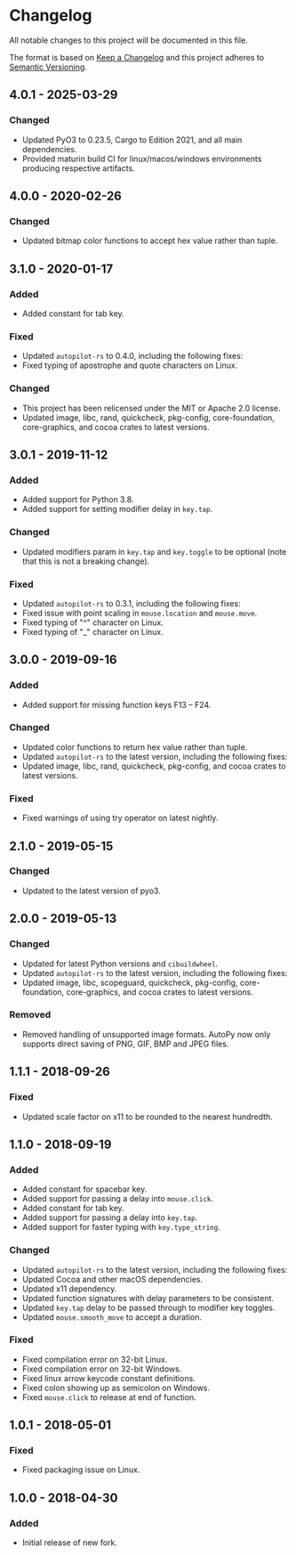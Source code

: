 # Changelog

All notable changes to this project will be documented in this file.

The format is based on [Keep a Changelog](http://keepachangelog.com/en/1.0.0/)
and this project adheres to [Semantic Versioning](https://semver.org/spec/v2.0.0.html).

## 4.0.1 - 2025-03-29

### Changed

- Updated PyO3 to 0.23.5, Cargo to Edition 2021, and all main dependencies.
- Provided maturin build CI for linux/macos/windows environments producing respective artifacts.

## 4.0.0 - 2020-02-26

### Changed

- Updated bitmap color functions to accept hex value rather than tuple.

## 3.1.0 - 2020-01-17

### Added

- Added constant for tab key.

### Fixed

- Updated `autopilot-rs` to 0.4.0, including the following fixes:
- Fixed typing of apostrophe and quote characters on Linux.

### Changed

- This project has been relicensed under the MIT or Apache 2.0 license.
- Updated image, libc, rand, quickcheck, pkg-config, core-foundation,
  core-graphics, and cocoa crates to latest versions.

## 3.0.1 - 2019-11-12

### Added

- Added support for Python 3.8.
- Added support for setting modifier delay in `key.tap`.

### Changed

- Updated modifiers param in `key.tap` and `key.toggle` to be optional (note
  that this is not a breaking change).

### Fixed

- Updated `autopilot-rs` to 0.3.1, including the following fixes:
- Fixed issue with point scaling in `mouse.location` and `mouse.move`.
- Fixed typing of "^" character on Linux.
- Fixed typing of "_" character on Linux.

## 3.0.0 - 2019-09-16

### Added

- Added support for missing function keys F13 – F24.

### Changed

- Updated color functions to return hex value rather than tuple.
- Updated `autopilot-rs` to the latest version, including the following fixes:
- Updated image, libc, rand, quickcheck, pkg-config, and cocoa crates to latest
  versions.
  
### Fixed

- Fixed warnings of using try operator on latest nightly.

## 2.1.0 - 2019-05-15

### Changed

- Updated to the latest version of pyo3.

## 2.0.0 - 2019-05-13

### Changed

- Updated for latest Python versions and `cibuildwheel`.
- Updated `autopilot-rs` to the latest version, including the following fixes:
- Updated image, libc, scopeguard, quickcheck, pkg-config, core-foundation,
  core-graphics, and cocoa crates to latest versions.

### Removed

- Removed handling of unsupported image formats. AutoPy now only supports
  direct saving of PNG, GIF, BMP and JPEG files.

## 1.1.1 - 2018-09-26

### Fixed

- Updated scale factor on x11 to be rounded to the nearest hundredth.

## 1.1.0 - 2018-09-19

### Added

- Added constant for spacebar key.
- Added support for passing a delay into `mouse.click`.
- Added constant for tab key.
- Added support for passing a delay into `key.tap`.
- Added support for faster typing with `key.type_string`.

### Changed

- Updated `autopilot-rs` to the latest version, including the following fixes:
- Updated Cocoa and other macOS dependencies.
- Updated x11 dependency.
- Updated function signatures with delay parameters to be consistent.
- Updated `key.tap` delay to be passed through to modifier key toggles.
- Updated `mouse.smooth_move` to accept a duration.

### Fixed

- Fixed compilation error on 32-bit Linux.
- Fixed compilation error on 32-bit Windows.
- Fixed linux arrow keycode constant definitions.
- Fixed colon showing up as semicolon on Windows.
- Fixed `mouse.click` to release at end of function.

## 1.0.1 - 2018-05-01

### Fixed

- Fixed packaging issue on Linux.

## 1.0.0 - 2018-04-30

### Added

- Initial release of new fork.
